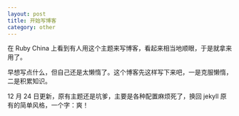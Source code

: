 ```yaml
---
layout: post
title: 开始写博客
category: other
---
```


在 Ruby China 上看到有人用这个主题来写博客，看起来相当地顺眼，于是就拿来用了。

早想写点什么，但自己还是太懒惰了。这个博客先这样写下来吧，一是克服懒惰，二是积累知识。

12 月 24 日更新，原有主题还是坑爹，主要是各种配置麻烦死了，换回 jekyll 原有的简单风格，一个字：爽！
